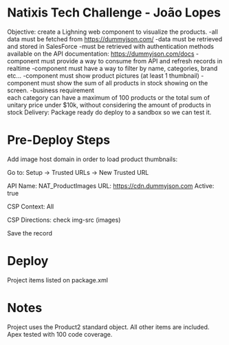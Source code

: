 # Natixis Tech Challenge - João Lopes

Objective: create a Lighning web component to visualize the products.
-all data must be fetched from https://dummyjson.com/
-data must be retrieved and stored in SalesForce
-must be retrieved with authentication methods available on the API documentation: https://dummyjson.com/docs
-component must provide a way to consume from API and refresh records in realtime
-component must have a way to filter by name, categories, brand etc...
-component must show product pictures (at least 1 thumbnail)
-component must show the sum of all products in stock showing on the screen.
-business requirement	
each category can have a maximum of 100 products or the total sum of unitary price under $10k, without considering the amount of products in stock
Delivery: Package ready do deploy to a sandbox so we can test it.

# Pre-Deploy Steps

Add image host domain in order to load product thumbnails:

Go to: Setup -> Trusted URLs -> New Trusted URL

API Name: NAT_ProductImages
URL: https://cdn.dummyjson.com
Active: true

CSP Context: All

CSP Directions: check img-src (images)

Save the record


# Deploy

Project items listed on package.xml

# Notes

Project uses the Product2 standard object. All other items are included.
Apex tested with 100 code coverage. 
